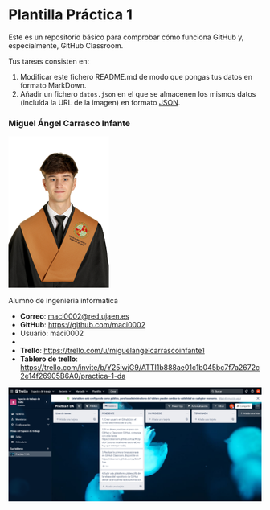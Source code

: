 # Plantilla Práctica 1
Este es un repositorio básico para comprobar cómo funciona GitHub y, especialmente, GitHub Classroom.

Tus tareas consisten en:
1) Modificar este fichero README.md de modo que pongas tus datos en formato MarkDown.
2) Añadir un fichero <code>datos.json</code> en el que se almacenen los mismos datos (incluída la URL de la imagen) en formato [JSON](https://es.wikipedia.org/wiki/JSON).

### Miguel Ángel Carrasco Infante
<img src='/FER_23_18158.JPG' width='200px'>

Alumno de ingenieria informática
* **Correo**: maci0002@red.ujaen.es
* **GitHub**: https://github.com/maci0002
* Usuario: maci0002
* 
* **Trello**: https://trello.com/u/miguelangelcarrascoinfante1
* **Tablero de trello**:
https://trello.com/invite/b/Y25iwjG9/ATTI1b888ae01c1b045bc7f7a2672c2e14f26905B6A0/practica-1-da
<img src='/tablero de trello.png' width='1000px'>

